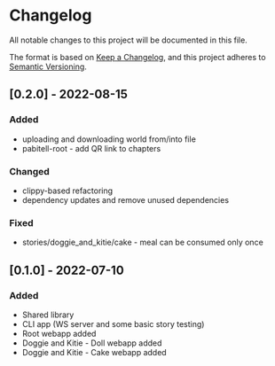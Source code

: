 # Changelog
All notable changes to this project will be documented in this file.

The format is based on [Keep a Changelog](https://keepachangelog.com/en/1.0.0/),
and this project adheres to [Semantic Versioning](https://semver.org/spec/v2.0.0.html).


## [0.2.0] - 2022-08-15

### Added
- uploading and downloading world from/into file
- pabitell-root - add QR link to chapters

### Changed
- clippy-based refactoring
- dependency updates and remove unused dependencies

### Fixed
- stories/doggie_and_kitie/cake - meal can be consumed only once


## [0.1.0] - 2022-07-10

### Added
- Shared library
- CLI app (WS server and some basic story testing)
- Root webapp added
- Doggie and Kitie - Doll webapp added
- Doggie and Kitie - Cake webapp added
